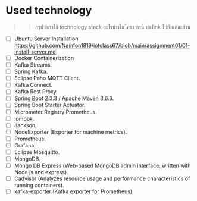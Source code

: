 # Used technology
>> สรุปว่าเราใช้ technology stack อะไรบ้างในโครงการนี้ ทำ link ไปยังแต่ละส่วน


- [ ] Ubuntu Server Installation
      https://github.com/Namfon1819/iotclass67/blob/main/assignment01/01-install-server.md
- [ ] Docker Containerization
- [ ] Kafka Streams.
- [ ] Spring Kafka.
- [ ] Eclipse Paho MQTT Client.
- [ ] Kafka Connect.
- [ ] Kafka Rest Proxy
- [ ] Spring Boot 2.3.3 / Apache Maven 3.6.3.
- [ ] Spring Boot Starter Actuator.
- [ ] Micrometer Registry Prometheus.
- [ ] lombok.
- [ ] Jackson.
- [ ] NodeExporter (Exporter for machine metrics).
- [ ] Prometheus.
- [ ] Grafana.
- [ ] Eclipse Mosquitto.
- [ ] MongoDB.
- [ ] Mongo DB Express (Web-based MongoDB admin interface, written with Node.js and express).
- [ ] Cadvisor (Analyzes resource usage and performance characteristics of running containers).
- [ ] kafka-exporter (Kafka exporter for Prometheus).
